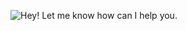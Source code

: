 ![Hey! Let me know how can I help you.](https://github.com/goncaloperes/GoncaloPeres/blob/master/GitHub_Cover.gif)

